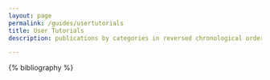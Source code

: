 ```yaml
---
layout: page
permalink: /guides/usertutorials
title: User Tutorials
description: publications by categories in reversed chronological order. generated by jekyll-scholar.

---
```


<!-- _pages/publications.md -->
<div class="publications">

{% bibliography %}

</div>
